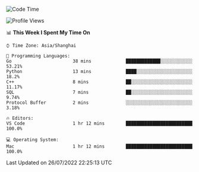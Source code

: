 <!--START_SECTION:waka-->
![Code Time](http://img.shields.io/badge/Code%20Time-0%20secs-blue)

![Profile Views](http://img.shields.io/badge/Profile%20Views-0-blue)

📊 **This Week I Spent My Time On** 

```text
⌚︎ Time Zone: Asia/Shanghai

💬 Programming Languages: 
Go                       38 mins             █████████████░░░░░░░░░░░░   53.21% 
Python                   13 mins             ████░░░░░░░░░░░░░░░░░░░░░   18.2% 
C++                      8 mins              ██░░░░░░░░░░░░░░░░░░░░░░░   11.17% 
SQL                      7 mins              ██░░░░░░░░░░░░░░░░░░░░░░░   9.74% 
Protocol Buffer          2 mins              ░░░░░░░░░░░░░░░░░░░░░░░░░   3.18%

🔥 Editors: 
VS Code                  1 hr 12 mins        █████████████████████████   100.0%

💻 Operating System: 
Mac                      1 hr 12 mins        █████████████████████████   100.0%

```


 Last Updated on 26/07/2022 22:25:13 UTC
<!--END_SECTION:waka-->